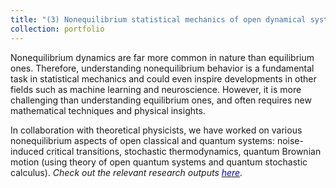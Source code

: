 ```yaml
---
title: "(3) Nonequilibrium statistical mechanics of open dynamical systems"
collection: portfolio
---
```

Nonequilibrium dynamics are far more common in nature than equilibrium ones. Therefore, understanding nonequilibrium behavior is a fundamental task in statistical mechanics and could even inspire developments in other fields such as machine learning and neuroscience. However, it is more challenging than understanding equilibrium ones, and often requires new mathematical techniques and physical insights.

In collaboration with theoretical physicists, we have worked on various nonequilibrium aspects of open classical and quantum systems: noise-induced critical transitions, stochastic thermodynamics, quantum Brownian motion (using theory of open quantum systems and quantum stochastic calculus). <i>Check out the relevant research outputs [<font color = "blue">here</font>](https://shoelim.github.io/publications/).</i>
